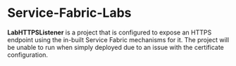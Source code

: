 # Service-Fabric-Labs

<b>LabHTTPSListener</b> is a project that is configured to expose an HTTPS endpoint using the in-built Service Fabric mechanisms for it. The project will be unable to run when simply deployed due to an issue with the certificate configuration.
